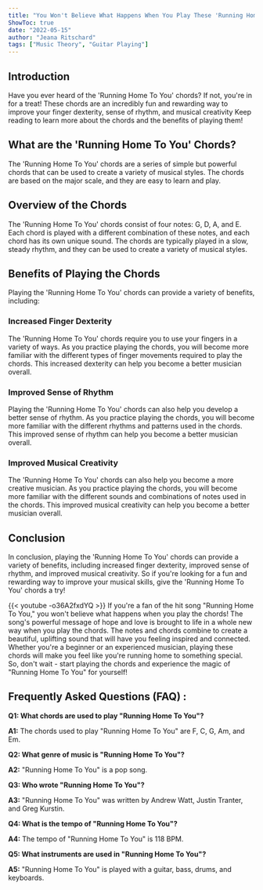 ```yaml
---
title: "You Won't Believe What Happens When You Play These 'Running Home To You' Chords!"
ShowToc: true 
date: "2022-05-15"
author: "Jeana Ritschard" 
tags: ["Music Theory", "Guitar Playing"]
---
```

## Introduction

Have you ever heard of the 'Running Home To You' chords? If not, you're in for a treat! These chords are an incredibly fun and rewarding way to improve your finger dexterity, sense of rhythm, and musical creativity Keep reading to learn more about the chords and the benefits of playing them!

## What are the 'Running Home To You' Chords?

The 'Running Home To You' chords are a series of simple but powerful chords that can be used to create a variety of musical styles. The chords are based on the major scale, and they are easy to learn and play.

## Overview of the Chords

The 'Running Home To You' chords consist of four notes: G, D, A, and E. Each chord is played with a different combination of these notes, and each chord has its own unique sound. The chords are typically played in a slow, steady rhythm, and they can be used to create a variety of musical styles.

## Benefits of Playing the Chords

Playing the 'Running Home To You' chords can provide a variety of benefits, including:

### Increased Finger Dexterity

The 'Running Home To You' chords require you to use your fingers in a variety of ways. As you practice playing the chords, you will become more familiar with the different types of finger movements required to play the chords. This increased dexterity can help you become a better musician overall.

### Improved Sense of Rhythm

Playing the 'Running Home To You' chords can also help you develop a better sense of rhythm. As you practice playing the chords, you will become more familiar with the different rhythms and patterns used in the chords. This improved sense of rhythm can help you become a better musician overall.

### Improved Musical Creativity

The 'Running Home To You' chords can also help you become a more creative musician. As you practice playing the chords, you will become more familiar with the different sounds and combinations of notes used in the chords. This improved musical creativity can help you become a better musician overall.

## Conclusion

In conclusion, playing the 'Running Home To You' chords can provide a variety of benefits, including increased finger dexterity, improved sense of rhythm, and improved musical creativity. So if you're looking for a fun and rewarding way to improve your musical skills, give the 'Running Home To You' chords a try!

{{< youtube -o36A2fxdYQ >}} 
If you're a fan of the hit song "Running Home To You," you won't believe what happens when you play the chords! The song's powerful message of hope and love is brought to life in a whole new way when you play the chords. The notes and chords combine to create a beautiful, uplifting sound that will have you feeling inspired and connected. Whether you're a beginner or an experienced musician, playing these chords will make you feel like you're running home to something special. So, don't wait - start playing the chords and experience the magic of "Running Home To You" for yourself!

## Frequently Asked Questions (FAQ) :
**Q1: What chords are used to play "Running Home To You"?**

**A1:** The chords used to play "Running Home To You" are F, C, G, Am, and Em.

**Q2: What genre of music is "Running Home To You"?**

**A2:** "Running Home To You" is a pop song.

**Q3: Who wrote "Running Home To You"?**

**A3:** "Running Home To You" was written by Andrew Watt, Justin Tranter, and Greg Kurstin.

**Q4: What is the tempo of "Running Home To You"?**

**A4:** The tempo of "Running Home To You" is 118 BPM.

**Q5: What instruments are used in "Running Home To You"?**

**A5:** "Running Home To You" is played with a guitar, bass, drums, and keyboards.



